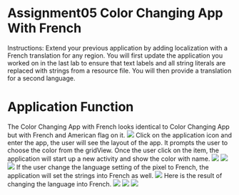 ﻿


# Assignment05 Color Changing App With French

Instructions: Extend your previous application by adding localization with a French translation for any region. You will first update the application you worked on in the last lab to ensure that text labels and all string literals are replaced with strings from a resource file. You will then provide a translation for a second language.

# Application Function

The Color Changing App with French looks identical to Color Changing App but with French and American flag on it.
![](Images/French1.png)
Click on the application icon and enter the app, the user will see the layout of the app. It prompts the user to choose the color from the gridView. Once the user click on the item, the application will start up a new activity and show the color with name.
![](Images/French2.png)
![](Images/French3.png)
![](Images/French4.png)
If the user change the language setting of the pixel to French, the application will set the strings into French as well. 
![](Images/French5.png)
Here is the result of changing the language into French.
![](Images/French6.png)
![](Images/French7.png)
![](Images/French8.png)
